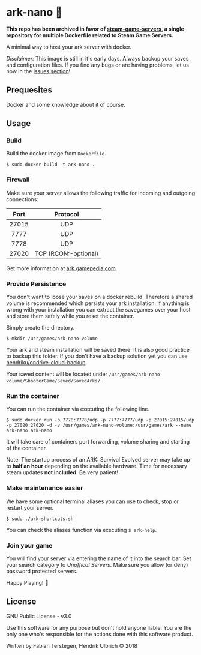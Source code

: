 # ark-nano 🦕

**This repo has been archived in favor of [steam-game-servers](https://github.com/FabianTe/steam-game-servers), a single repository for multiple Dockerfile related to Steam Game Servers.**

A minimal way to host your ark server with docker.

*Disclaimer:* This image is still in it's early days. Always backup your saves and configuration files. If you find any bugs or are having problems, let us now in the [issues section](https://github.com/FabianTe/ark-nano/issues)!

## Prequesites

Docker and some knowledge about it of course.

## Usage

### Build

Build the docker image from `Dockerfile`.

```
$ sudo docker build -t ark-nano .
```

### Firewall

Make sure your server allows the following traffic for incoming and outgoing connections:

|  Port |       Protocol       |
|:-----:|:--------------------:|
| 27015 |          UDP         |
|  7777 |          UDP         |
|  7778 |          UDP         |
| 27020 | TCP (RCON:-optional) |

Get more information at [ark.gamepedia.com](https://ark.gamepedia.com/Dedicated_Server_Setup#Network).

### Provide Persistence

You don't want to loose your saves on a docker rebuild.
Therefore a shared volume is recommended which persists your ark installation.
If anything is wrong with your installation you can extract the savegames over your host
and store them safely while you reset the container.

Simply create the directory.

```
$ mkdir /usr/games/ark-nano-volume
```

Your ark and steam installation will be saved there. It is also good practice to
backup this folder. If you don't have a backup solution yet you can use
[hendriku/ondrive-cloud-backup](https://github.com/hendriku/onedrive-cloud-backup).

Your saved content will be located under `/usr/games/ark-nano-volume/ShooterGame/Saved/SavedArks/`.

### Run the container

You can run the container via executing the following line.

```
$ sudo docker run -p 7778:7778/udp -p 7777:7777/udp -p 27015:27015/udp -p 27020:27020 -d -v /usr/games/ark-nano-volume:/usr/games/ark --name ark-nano ark-nano
```

It will take care of containers port forwarding, volume sharing and starting of the container.

Note: The startup process of an ARK: Survival Evolved server may take up to **half
an hour** depending on the available hardware. Time for necessary steam updates **not included**. Be very patient!

### Make maintenance easier

We have some optional terminal aliases you can use to check, stop or restart your server.

```
$ sudo ./ark-shortcuts.sh
```

You can check the aliases function via executing `$ ark-help`.

### Join your game

You will find your server via entering the name of it into the search bar.
Set your search category to *Unoffical Servers*.
Make sure you allow (or deny) password protected servers.

Happy Playing! 🦖

## License

GNU Public License - v3.0

Use this software for any purpose but don't hold anyone liable.
You are the only one who's responsible for the actions done with this software product.

Written by Fabian Terstegen, Hendrik Ulbrich © 2018
